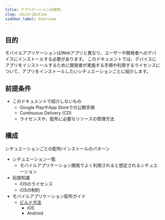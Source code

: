 ```yaml
---
title: アプリケーションの配布
slug: /distribution
sidebar_label: Overview
---
```


## 目的

モバイルアプリケーションはWebアプリと異なり、ユーザーや開発者へのデバイスにインストールする必要があります。
このドキュメントでは、デバイスにアプリをインストールするために開発者が実施する手順や利用するライセンスについて、アプリをインストールしたいシチュエーションごとに紹介します。

## 前提条件

- このドキュメントで紹介しないもの
  - Google PlayやApp Storeでの公開手順
  - Continuous Delivery (CD)
  - ライセンスや、配布に必要なリソースの管理方法

## 構成

シチュエーションごとの配布/インストールのパターン

- シチュエーション一覧
  - モバイルアプリケーション開発でよく利用されると想定されるシチュエーション
- 前提知識
  - iOSのライセンス
  - iOSの制約
- モバイルアプリケーション配布ガイド
  - [ビルド方法](distribution/build/index)
    - iOS
    - Android
